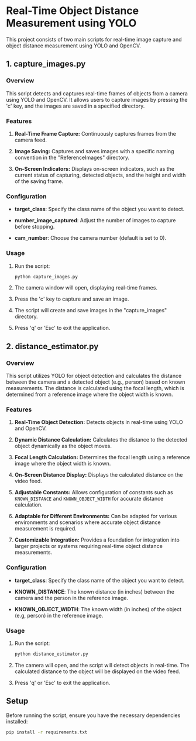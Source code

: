 # Real-Time Object Distance Measurement using YOLO

This project consists of two main scripts for real-time image capture and object distance measurement using YOLO and OpenCV.

## 1. capture_images.py

### Overview

This script detects and captures real-time frames of objects from a camera using YOLO and OpenCV. It allows users to capture images by pressing the 'c' key, and the images are saved in a specified directory.

### Features

1. **Real-Time Frame Capture:** Continuously captures frames from the camera feed.

2. **Image Saving:** Captures and saves images with a specific naming convention in the "ReferenceImages" directory.

3. **On-Screen Indicators:** Displays on-screen indicators, such as the current status of capturing, detected objects, and the height and width of the saving frame.

### Configuration

- **target_class**: Specify the class name of the object you want to detect.

- **number_image_captured**: Adjust the number of images to capture before stopping.

- **cam_number**: Choose the camera number (default is set to 0).


### Usage

1. Run the script:

    ```bash
    python capture_images.py
    ```

2. The camera window will open, displaying real-time frames.

3. Press the 'c' key to capture and save an image.

4. The script will create and save images in the "capture_images" directory.

5. Press 'q' or 'Esc' to exit the application.


## 2. distance_estimator.py

### Overview

This script utilizes YOLO for object detection and calculates the distance between the camera and a detected object (e.g., person) based on known measurements. The distance is calculated using the focal length, which is determined from a reference image where the object width is known.

### Features

1. **Real-Time Object Detection:** Detects objects in real-time using YOLO and OpenCV.

2. **Dynamic Distance Calculation:** Calculates the distance to the detected object dynamically as the object moves.

3. **Focal Length Calculation:** Determines the focal length using a reference image where the object width is known.

4. **On-Screen Distance Display:** Displays the calculated distance on the video feed.

5. **Adjustable Constants:** Allows configuration of constants such as `KNOWN_DISTANCE` and `KNOWN_OBJECT_WIDTH` for accurate distance calculation.

6. **Adaptable for Different Environments:** Can be adapted for various environments and scenarios where accurate object distance measurement is required.

7. **Customizable Integration:** Provides a foundation for integration into larger projects or systems requiring real-time object distance measurements.


### Configuration

- **target_class**: Specify the class name of the object you want to detect.

- **KNOWN_DISTANCE**: The known distance (in inches) between the camera and the person in the reference image.

- **KNOWN_OBJECT_WIDTH**: The known width (in inches) of the object (e.g, person) in the reference image.


### Usage

1. Run the script:
    ```bash
    python distance_estimator.py
    ```
    
2. The camera will open, and the script will detect objects in real-time. The calculated distance to the object will be displayed on the video feed.

3. Press 'q' or 'Esc' to exit the application.


## Setup

Before running the script, ensure you have the necessary dependencies installed:

```bash
pip install -r requirements.txt
```
